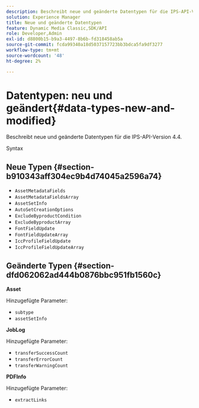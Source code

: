 ```yaml
---
description: Beschreibt neue und geänderte Datentypen für die IPS-API-Version 4.4.
solution: Experience Manager
title: Neue und geänderte Datentypen
feature: Dynamic Media Classic,SDK/API
role: Developer,Admin
exl-id: d8800b15-b9a3-4497-8b6b-fd318458ab5a
source-git-commit: fcda99340a18d5037157723bb3bdca5fa9df3277
workflow-type: tm+mt
source-wordcount: '48'
ht-degree: 2%

---
```


# Datentypen: neu und geändert{#data-types-new-and-modified}

Beschreibt neue und geänderte Datentypen für die IPS-API-Version 4.4.

Syntax

## Neue Typen {#section-b910343aff304ec9b4d74045a2596a74}

* `AssetMetadataFields`
* `AssetMetadataFieldsArray`
* `AssetSetInfo`
* `AutoSetCreationOptions`
* `ExcludeByproductCondition`
* `ExcludeByproductArray`
* `FontFieldUpdate`
* `FontFieldUpdateArray`
* `IccProfileFieldUpdate`
* `IccProfileFieldUpdateArray`

## Geänderte Typen {#section-dfd062062ad444b0876bbc951fb1560c}

**Asset**

Hinzugefügte Parameter:

* `subtype`
* `assetSetInfo`

**JobLog**

Hinzugefügte Parameter:

* `transferSuccessCount`
* `transferErrorCount`
* `transferWarningCount`

**PDFInfo**

Hinzugefügte Parameter:

* `extractLinks`
